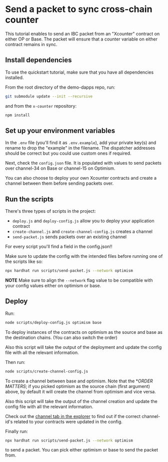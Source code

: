 # Send a packet to sync cross-chain counter

This tutorial enables to send an IBC packet from an "Xcounter" contract on either OP or Base. The packet will ensure that a counter variable on either contract remains in sync.

## Install dependencies

To use the quickstart tutorial, make sure that you have all dependencies installed.

From the root directory of the demo-dapps repo, run:
```bash
git submodule update --init --recursive
```
and from the `x-counter` repository:
```bash
npm install
```

## Set up your environment variables

In the `.env` file (you'll find it as `.env.example`), add your private key(s) and rename to drop the "example" in the filename. The dispatcher addresses should be correct but you could use custom ones if required.

Next, check the `config.json` file. It is populated with values to send packets over channel-34 on Base or channel-15 on Optimism.

You can also choose to deploy your own Xcounter contracts and create a channel between them before sending packets over.

## Run the scripts

There's three types of scripts in the project:

- `deploy.js` and `deploy-config.js` allow you to deploy your application contract
- `create-channel.js` and `create-channel-config.js` creates a channel
- `send-packet.js` sends packets over an existing channel

For every script you'll find a field in the config.json!!

Make sure to update the config with the intended files before running one of the scripts like so:
```bash
npx hardhat run scripts/send-packet.js --network optimism
```

**NOTE** Make sure to align the `--network` flag value to be compatible with your config values either on optimism or base.

## Deploy

Run:
```bash
node scripts/deploy-config.js optimism base
```

To deploy instances of the contracts on optimism as the source and base as the destination chains. (You can also switch the order)

Also this script will take the output of the deployment and update the config file with all the relevant information.

Then run:
```bash
node scripts/create-channel-config.js
```

To create a channel between base and optimism. Note that the **ORDER MATTERS*; if you picked optimism as the source chain (first argument) above, by default it will create the channel from optimism and vice versa.

Also this script will take the output of the channel creation and update the config file with all the relevant information.

Check out the [channel tab in the explorer](https://explorer.prod.testnet.polymer.zone/channels) to find out if the correct channel-id's related to your contracts were updated in the config.

Finally run:
```bash
npx hardhat run scripts/send-packet.js --network optimism
```
to send a packet. You can pick either optimism or base to send the packet from.



